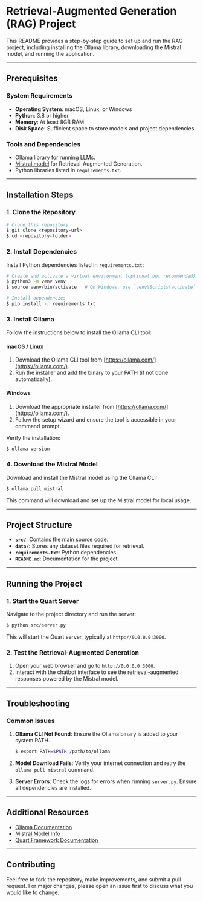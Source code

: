 # Retrieval-Augmented Generation (RAG) Project

This README provides a step-by-step guide to set up and run the RAG project, including installing the Ollama library, downloading the Mistral model, and running the application.

---

## Prerequisites

### System Requirements
- **Operating System**: macOS, Linux, or Windows
- **Python**: 3.8 or higher
- **Memory**: At least 8GB RAM
- **Disk Space**: Sufficient space to store models and project dependencies

### Tools and Dependencies
- [Ollama](https://ollama.com/) library for running LLMs.
- [Mistral model](https://ollama.com/library) for Retrieval-Augmented Generation.
- Python libraries listed in `requirements.txt`.

---

## Installation Steps

### 1. Clone the Repository
```bash
# Clone this repository
$ git clone <repository-url>
$ cd <repository-folder>
```

### 2. Install Dependencies

Install Python dependencies listed in `requirements.txt`:
```bash
# Create and activate a virtual environment (optional but recommended)
$ python3 -m venv venv
$ source venv/bin/activate   # On Windows, use `venv\Scripts\activate`

# Install dependencies
$ pip install -r requirements.txt
```

### 3. Install Ollama

Follow the instructions below to install the Ollama CLI tool:

#### macOS / Linux
1. Download the Ollama CLI tool from [https://ollama.com/](https://ollama.com/).
2. Run the installer and add the binary to your PATH (if not done automatically).

#### Windows
1. Download the appropriate installer from [https://ollama.com/](https://ollama.com/).
2. Follow the setup wizard and ensure the tool is accessible in your command prompt.

Verify the installation:
```bash
$ ollama version
```

### 4. Download the Mistral Model

Download and install the Mistral model using the Ollama CLI:
```bash
$ ollama pull mistral
```

This command will download and set up the Mistral model for local usage.

---

## Project Structure

- **`src/`**: Contains the main source code.
- **`data/`**: Stores any dataset files required for retrieval.
- **`requirements.txt`**: Python dependencies.
- **`README.md`**: Documentation for the project.

---

## Running the Project

### 1. Start the Quart Server

Navigate to the project directory and run the server:
```bash
$ python src/server.py
```

This will start the Quart server, typically at `http://0.0.0.0:3000`.

### 2. Test the Retrieval-Augmented Generation

1. Open your web browser and go to `http://0.0.0.0:3000`.
2. Interact with the chatbot interface to see the retrieval-augmented responses powered by the Mistral model.

---

## Troubleshooting

### Common Issues

1. **Ollama CLI Not Found**:
   Ensure the Ollama binary is added to your system PATH.
   ```bash
   $ export PATH=$PATH:/path/to/ollama
   ```

2. **Model Download Fails**:
   Verify your internet connection and retry the `ollama pull mistral` command.

3. **Server Errors**:
   Check the logs for errors when running `server.py`. Ensure all dependencies are installed.

---

## Additional Resources

- [Ollama Documentation](https://ollama.com/docs)
- [Mistral Model Info](https://ollama.com/library)
- [Quart Framework Documentation](https://pgjones.gitlab.io/quart/)

---

## Contributing

Feel free to fork the repository, make improvements, and submit a pull request. For major changes, please open an issue first to discuss what you would like to change.


